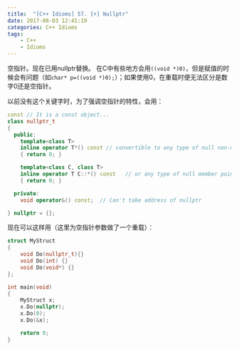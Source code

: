 ```yaml
---
title:  "[C++ Idioms] 57. [+] Nullptr"
date: 2017-08-03 12:41:19
categories: C++ Idioms
tags:
    - C++
    - Idioms
---
```

空指针。<!--more-->现在已用nullptr替换。
在C中有些地方会用`((void *)0)`，但是赋值的时候会有问题（如`char* p=((void *)0);`）；如果使用0，在重载时便无法区分是数字0还是空指针。

以前没有这个关键字时，为了强调空指针的特性，会用：
```cpp
const // It is a const object...
class nullptr_t 
{
  public:
    template<class T>
    inline operator T*() const // convertible to any type of null non-member pointer...
    { return 0; }

    template<class C, class T>
    inline operator T C::*() const   // or any type of null member pointer...
    { return 0; }

  private:
    void operator&() const;  // Can't take address of nullptr

} nullptr = {};
```

现在可以这样用（这里为空指针参数做了一个重载）：
```cpp
struct MyStruct
{
	void Do(nullptr_t){}
	void Do(int) {}
	void Do(void*) {}
};

int main(void)
{
	MyStruct x;
	x.Do(nullptr);
	x.Do(0);
	x.Do(&x);

	return 0;
}
```